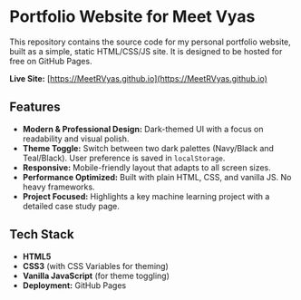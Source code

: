 # Portfolio Website for Meet Vyas

This repository contains the source code for my personal portfolio website, built as a simple, static HTML/CSS/JS site. It is designed to be hosted for free on GitHub Pages.

**Live Site:** [https://MeetRVyas.github.io](https://MeetRVyas.github.io)

## Features

-   **Modern & Professional Design:** Dark-themed UI with a focus on readability and visual polish.
-   **Theme Toggle:** Switch between two dark palettes (Navy/Black and Teal/Black). User preference is saved in `localStorage`.
-   **Responsive:** Mobile-friendly layout that adapts to all screen sizes.
-   **Performance Optimized:** Built with plain HTML, CSS, and vanilla JS. No heavy frameworks.
-   **Project Focused:** Highlights a key machine learning project with a detailed case study page.

## Tech Stack

-   **HTML5**
-   **CSS3** (with CSS Variables for theming)
-   **Vanilla JavaScript** (for theme toggling)
-   **Deployment:** GitHub Pages